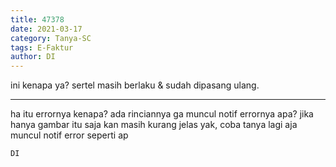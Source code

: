 ```yaml
---
title: 47378
date: 2021-03-17
category: Tanya-SC
tags: E-Faktur
author: DI
---
```


ini kenapa ya? sertel masih berlaku & sudah dipasang ulang.

---

ha itu errornya kenapa? ada rinciannya ga muncul notif errornya apa? jika hanya gambar itu saja kan masih kurang jelas yak, coba tanya lagi aja muncul notif error seperti ap

`DI`
